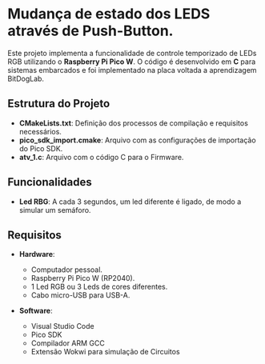 #  Mudança de estado dos LEDS através de Push-Button.

Este projeto implementa a funcionalidade de controle temporizado de LEDs RGB utilizando o **Raspberry Pi Pico W**. O código é desenvolvido em **C** para sistemas embarcados e foi implementado na placa voltada a aprendizagem BitDogLab.

## Estrutura do Projeto

- **CMakeLists.txt**: Definição dos processos de compilação e requisitos necessários.
- **pico_sdk_import.cmake**: Arquivo com as configurações de importação do Pico SDK.
- **atv_1.c**: Arquivo com o código C para o Firmware.

## Funcionalidades

- **Led RBG**: A cada 3 segundos, um led diferente é ligado, de modo a simular um semáforo.  

## Requisitos

- **Hardware**:
  - Computador pessoal.
  - Raspberry Pi Pico W (RP2040).
  - 1 Led RGB ou 3 Leds de cores diferentes.
  - Cabo micro-USB para USB-A.

- **Software**:
  - Visual Studio Code
  - Pico SDK
  - Compilador ARM GCC
  - Extensão Wokwi para simulação de Circuitos

